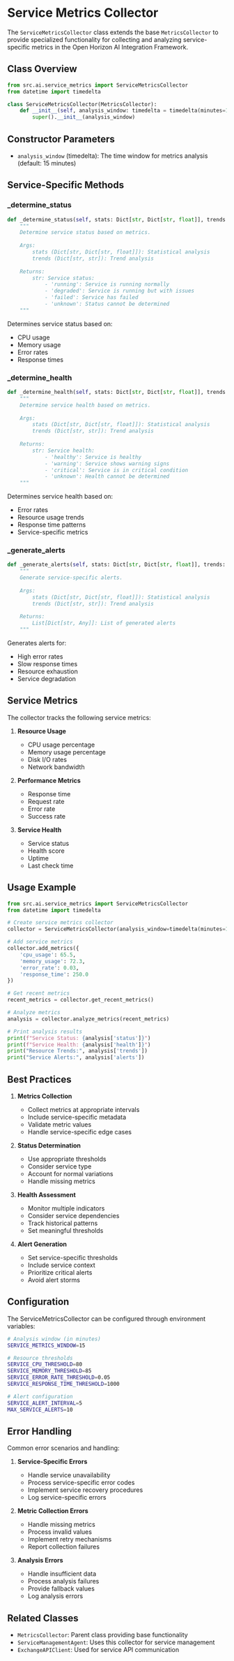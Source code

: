# Service Metrics Collector

The `ServiceMetricsCollector` class extends the base `MetricsCollector` to provide specialized functionality for collecting and analyzing service-specific metrics in the Open Horizon AI Integration Framework.

## Class Overview

```python
from src.ai.service_metrics import ServiceMetricsCollector
from datetime import timedelta

class ServiceMetricsCollector(MetricsCollector):
    def __init__(self, analysis_window: timedelta = timedelta(minutes=15)):
        super().__init__(analysis_window)
```

## Constructor Parameters

- `analysis_window` (timedelta): The time window for metrics analysis (default: 15 minutes)

## Service-Specific Methods

### _determine_status

```python
def _determine_status(self, stats: Dict[str, Dict[str, float]], trends: Dict[str, str]) -> str:
    """
    Determine service status based on metrics.
    
    Args:
        stats (Dict[str, Dict[str, float]]): Statistical analysis
        trends (Dict[str, str]): Trend analysis
        
    Returns:
        str: Service status:
            - 'running': Service is running normally
            - 'degraded': Service is running but with issues
            - 'failed': Service has failed
            - 'unknown': Status cannot be determined
    """
```

Determines service status based on:
- CPU usage
- Memory usage
- Error rates
- Response times

### _determine_health

```python
def _determine_health(self, stats: Dict[str, Dict[str, float]], trends: Dict[str, str]) -> str:
    """
    Determine service health based on metrics.
    
    Args:
        stats (Dict[str, Dict[str, float]]): Statistical analysis
        trends (Dict[str, str]): Trend analysis
        
    Returns:
        str: Service health:
            - 'healthy': Service is healthy
            - 'warning': Service shows warning signs
            - 'critical': Service is in critical condition
            - 'unknown': Health cannot be determined
    """
```

Determines service health based on:
- Error rates
- Resource usage trends
- Response time patterns
- Service-specific metrics

### _generate_alerts

```python
def _generate_alerts(self, stats: Dict[str, Dict[str, float]], trends: Dict[str, str]) -> List[Dict[str, Any]]:
    """
    Generate service-specific alerts.
    
    Args:
        stats (Dict[str, Dict[str, float]]): Statistical analysis
        trends (Dict[str, str]): Trend analysis
        
    Returns:
        List[Dict[str, Any]]: List of generated alerts
    """
```

Generates alerts for:
- High error rates
- Slow response times
- Resource exhaustion
- Service degradation

## Service Metrics

The collector tracks the following service metrics:

1. **Resource Usage**
   - CPU usage percentage
   - Memory usage percentage
   - Disk I/O rates
   - Network bandwidth

2. **Performance Metrics**
   - Response time
   - Request rate
   - Error rate
   - Success rate

3. **Service Health**
   - Service status
   - Health score
   - Uptime
   - Last check time

## Usage Example

```python
from src.ai.service_metrics import ServiceMetricsCollector
from datetime import timedelta

# Create service metrics collector
collector = ServiceMetricsCollector(analysis_window=timedelta(minutes=15))

# Add service metrics
collector.add_metrics({
    'cpu_usage': 65.5,
    'memory_usage': 72.3,
    'error_rate': 0.03,
    'response_time': 250.0
})

# Get recent metrics
recent_metrics = collector.get_recent_metrics()

# Analyze metrics
analysis = collector.analyze_metrics(recent_metrics)

# Print analysis results
print(f"Service Status: {analysis['status']}")
print(f"Service Health: {analysis['health']}")
print("Resource Trends:", analysis['trends'])
print("Service Alerts:", analysis['alerts'])
```

## Best Practices

1. **Metrics Collection**
   - Collect metrics at appropriate intervals
   - Include service-specific metadata
   - Validate metric values
   - Handle service-specific edge cases

2. **Status Determination**
   - Use appropriate thresholds
   - Consider service type
   - Account for normal variations
   - Handle missing metrics

3. **Health Assessment**
   - Monitor multiple indicators
   - Consider service dependencies
   - Track historical patterns
   - Set meaningful thresholds

4. **Alert Generation**
   - Set service-specific thresholds
   - Include service context
   - Prioritize critical alerts
   - Avoid alert storms

## Configuration

The ServiceMetricsCollector can be configured through environment variables:

```bash
# Analysis window (in minutes)
SERVICE_METRICS_WINDOW=15

# Resource thresholds
SERVICE_CPU_THRESHOLD=80
SERVICE_MEMORY_THRESHOLD=85
SERVICE_ERROR_RATE_THRESHOLD=0.05
SERVICE_RESPONSE_TIME_THRESHOLD=1000

# Alert configuration
SERVICE_ALERT_INTERVAL=5
MAX_SERVICE_ALERTS=10
```

## Error Handling

Common error scenarios and handling:

1. **Service-Specific Errors**
   - Handle service unavailability
   - Process service-specific error codes
   - Implement service recovery procedures
   - Log service-specific errors

2. **Metric Collection Errors**
   - Handle missing metrics
   - Process invalid values
   - Implement retry mechanisms
   - Report collection failures

3. **Analysis Errors**
   - Handle insufficient data
   - Process analysis failures
   - Provide fallback values
   - Log analysis errors

## Related Classes

- `MetricsCollector`: Parent class providing base functionality
- `ServiceManagementAgent`: Uses this collector for service management
- `ExchangeAPIClient`: Used for service API communication 
